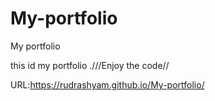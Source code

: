 # My-portfolio
My portfolio

this id my portfolio .///Enjoy the code// 


URL:https://rudrashyam.github.io/My-portfolio/

